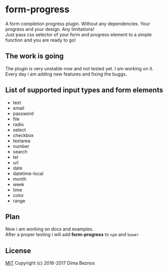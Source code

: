 # form-progress
A form completion progress plugin. Without any dependencies. Your progress and your design. Any limitations!<br/>
Just pass css selector of your form and progress element to a simple function and you are ready to go!

## The work is going

The plugin is very unstable now and not tested yet. I am working on it. <br/>
Every day i am adding new features and fixing the buggs.

## List of supported input types and form elements

* text
* email
* password
* file
* radio
* select
* checkbox
* textarea
* number
* search
* tel
* url
* date
* datetime-local
* month
* week
* time
* color 
* range 

## Plan

Now i am working on docs and examples. <br>
After a proper testing i will add **form-progress** to `npm` and `bower`

## License
[MIT](https://www.tldrlegal.com/l/mit) Copyright (c) 2016-2017 Dima Beznos
